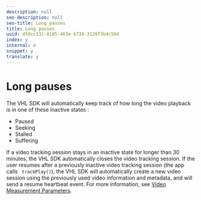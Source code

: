 ```yaml
---
description: null
seo-description: null
seo-title: Long pauses
title: Long pauses
uuid: d59cc131-0105-463e-b730-3120f3b4c50d
index: y
internal: n
snippet: y
translate: y
---
```


# Long pauses

The VHL SDK will automatically keep track of how long the video playback is in one of these inactive states :


* Paused
* Seeking
* Stalled
* Suffering


If a video tracking session stays in an inactive state for longer than 30 minutes, the VHL SDK automatically closes the video tracking session. If the user resumes after a previously inactive video tracking session (the app calls ` trackPlay()`), the VHL SDK will automatically create a new video session using the previously used video information and metadata, and will send a resume heartbeat event. For more information, see [ Video Measurement Parameters](https://marketing.adobe.com/resources/help/en_US/sc/appmeasurement/hbvideo/video_params.html). 
